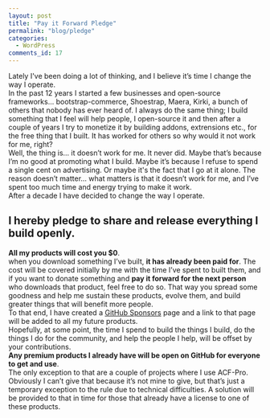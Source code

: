 ```yaml
---
layout: post
title: "Pay it Forward Pledge"
permalink: "blog/pledge"
categories:
  - WordPress
comments_id: 17
---
```


Lately I've been doing a lot of thinking, and I believe it’s time I change the way I operate.  
In the past 12 years I started a few businesses and open-source frameworks... bootstrap-commerce, Shoestrap, Maera, Kirki, a bunch of others that nobody has ever heard of. I always do the same thing; I build something that I feel will help people, I open-source it and then after a couple of years I try to monetize it by building addons, extrensions etc., for the free thing that I built. It has worked for others so why would it not work for me, right?  
Well, the thing is... it doesn’t work for me. It never did. Maybe that’s because I’m no good at promoting what I build. Maybe it’s because I refuse to spend a single cent on advertising. Or maybe it's the fact that I go at it alone. The reason doesn’t matter... what matters is that it doesn’t work for me, and I’ve spent too much time and energy trying to make it work.  
After a decade I have decided to change the way I operate.

## I hereby pledge to share and release everything I build openly.

**All my products will cost you $0**.  
when you download something I’ve built, **it has already been paid for**. The cost will be covered initially by me with the time I’ve spent to built them, and if you want to donate something and **pay it forward for the next person** who downloads that product, feel free to do so. That way you spread some goodness and help me sustain these products, evolve them, and build greater things that will benefit more people.  
To that end, I have created a [GitHub Sponsors](https://github.com/sponsors/aristath) page and a link to that page will be added to all my future products.  
Hopefully, at some point, the time I spend to build the things I build, do the things I do for the community, and help the people I help, will be offset by your contributions.  
**Any premium products I already have will be open on GitHub for everyone to get and use**.  
The only exception to that are a couple of projects where I use ACF-Pro. Obviously I can’t give that because it’s not mine to give, but that’s just a temporary exception to the rule due to technical difficulties. A solution will be provided to that in time for those that already have a license to one of these products.
